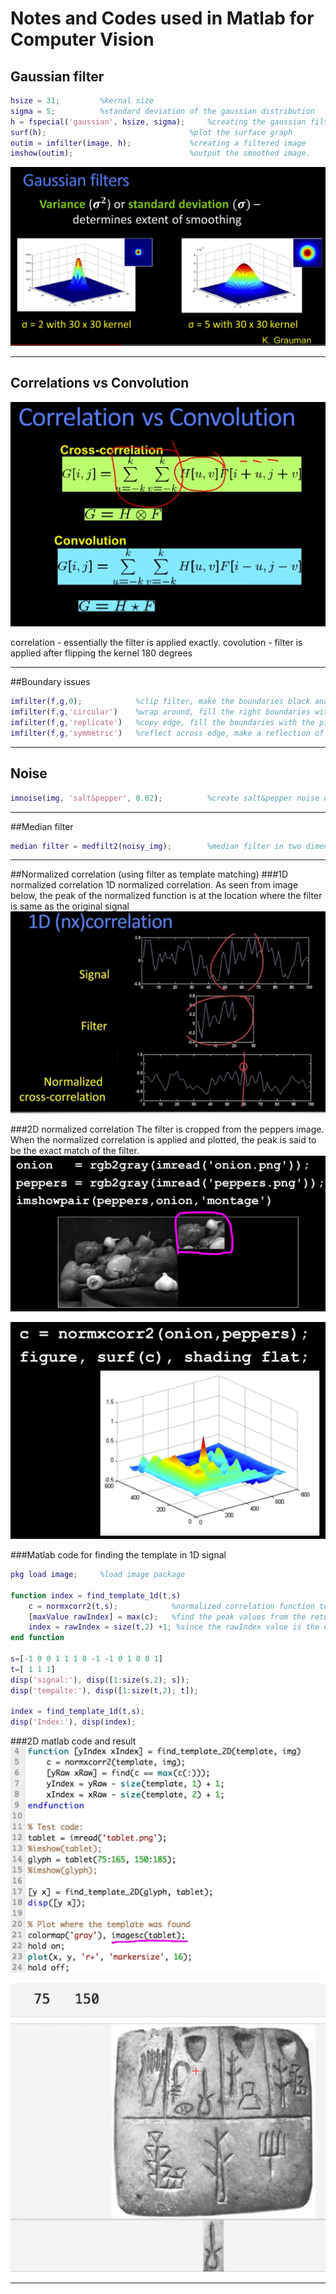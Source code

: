 # Notes and Codes used in Matlab for Computer Vision

## Gaussian filter
```Matlab
hsize = 31;			%kernal size
sigma = 5;			%standard deviation of the gaussian distribution
h = fspecial('gaussian', hsize, sigma);		%creating the gaussian filter
surf(h);								%plot the surface graph
outim = imfilter(image, h);	 			%creating a filtered image
imshow(outim);							%output the smoothed image. 
```


![gaussian filter](https://github.com/radrajith/OpenCV_learn/blob/master/notes_images/gaussian.PNG?raw=true)
***
## Correlations vs Convolution

![Correlation vs Convolution](https://github.com/radrajith/OpenCV_learn/blob/master/notes_images/correlation_convolution.PNG?raw=true)

correlation - essentially the filter is applied exactly. 
covolution - filter is applied after flipping the kernel 180 degrees
***
##Boundary issues

```Matlab
imfilter(f,g,0);			%clip filter, make the boundaries black and then apply filter
imfilter(f,g,'circular') 	%wrap around, fill the right boundaries with the pixel on the left of the image, sort wrapping a paper and making it periodic and then apply filter
imfilter(f,g,'replicate')	%copy edge, fill the boundaries with the pixel on the edge.(extend the pixel on the edge) and then apply filter
imfilter(f,g,'symmetric')	%reflect across edge, make a reflection of the edge for the size of the boundary and then apply the filter
```
***
## Noise
```Matlab
imnoise(img, 'salt&pepper', 0.02);			%create salt&pepper noise on the image
```

***
##Median filter
```Matlab
median filter = medfilt2(noisy_img);		%median filter in two dimension
```
***
##Normalized correlation (using filter as template matching)
###1D normalized correlation
1D normalized correlation. As seen from image below, the peak of the normalized function is at the location where the filter is same as the original signal
![1D normalized Correlation](https://github.com/radrajith/OpenCV_learn/blob/master/notes_images/normalized_correlation_1.PNG?raw=true)

###2D normalized correlation
The filter is cropped from the peppers image. When the normalized correlation is applied and plotted, the peak is said to be the exact match of the filter. 
![2D normalized Correlation-1](https://github.com/radrajith/OpenCV_learn/blob/master/notes_images/normalized_correlation_2.PNG?raw=true)

![2D normalized Correlation-2](https://github.com/radrajith/OpenCV_learn/blob/master/notes_images/normalized_correlation_3.PNG?raw=true)

###Matlab code for finding the template in 1D signal
```Matlab
pkg load image;		%load image package

function index = find_template_1d(t,s)
	c = normxcorr2(t,s);			%normalized correlation function to compare and return the output with peaks
	[maxValue rawIndex] = max(c); 	%find the peak values from the returned correlation
	index = rawIndex = size(t,2) +1; %since the rawIndex value is the end point we have to subract the size of the filter from it 
end function

s=[-1 0 0 1 1 1 0 -1 -1 0 1 0 0 1]
t=[ 1 1 1]
disp('signal:'), disp([1:size(s,2); s]);
disp('tempalte:'), disp([1:size(t,2); t]);

index = find_template_1d(t,s);
disp('Index:'), disp(index);
```
###2D matlab code and result
![2D normalized -Matlab code](https://github.com/radrajith/OpenCV_learn/blob/master/notes_images/normalized_correlation_4.PNG?raw=true)

![2D normalized -Result](https://github.com/radrajith/OpenCV_learn/blob/master/notes_images/normalized_correlation_5.PNG?raw=true)

***




